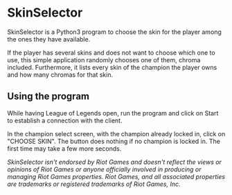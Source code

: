 # SkinSelector

SkinSelector is a Python3 program to choose the skin for the player among the ones they have available.

If the player has several skins and does not want to choose which one to use, this simple application randomly chooses one of them,
chroma included. Furthermore, it lists every skin of the champion the player owns and how many chromas for that skin.

## Using the program
While having League of Legends open, run the program and click on Start to establish a connection with the client.

In the champion select screen, with the champion already locked in, click on "CHOOSE SKIN". The button does nothing if
no champion is locked in. The first time may take a few more seconds.

*SkinSelector isn't endorsed by Riot Games and doesn't reflect the views or opinions of Riot Games or anyone officially involved in producing or managing Riot Games properties. Riot Games, and all associated properties are trademarks or registered trademarks of Riot Games, Inc.*
